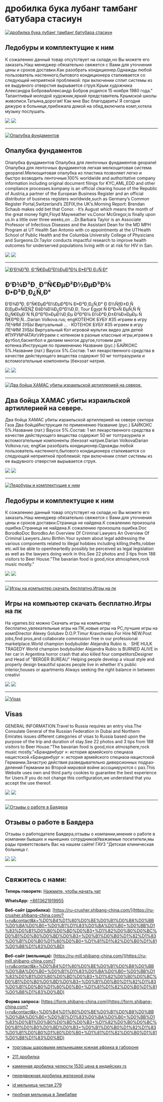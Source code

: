 # дробилка бука лубанг тамбанг батубара стасиун

<a href="https://swt.shibang-china.com/?l=ru&img&k=%D0%B4%D1%80%D0%BE%D0%B1%D0%B8%D0%BB%D0%BA%D0%B0+%D0%B1%D1%83%D0%BA%D0%B0+%D0%BB%D1%83%D0%B1%D0%B0%D0%BD%D0%B3+%D1%82%D0%B0%D0%BC%D0%B1%D0%B0%D0%BD%D0%B3+%D0%B1%D0%B0%D1%82%D1%83%D0%B1%D0%B0%D1%80%D0%B0+%D1%81%D1%82%D0%B0%D1%81%D0%B8%D1%83%D0%BD" target="_blank">![дробилка бука лубанг тамбанг батубара стасиун](http://static.shibang-china.com/all-800x300/1526.jpg)</a>

## Ледобуры и комплектущие к ним
К сожалению данный товар отсутствует на складе,но Вы можете его заказать.Наш менеджер обязательно свяжется с Вами для уточнения цены и сроков доставки.Как разобрать кондиционер.Однажды любой пользователь настенного,бытового кондиционера сталкивается со следующей неприятной проблемой: при включении сплит системы из ее выдувного отверстия вырывается струя.Крым художника Александра БоброваАлександр Бобров родился 15 ноября 1980 года.&quot; Талантливый молодой художник,яркий представитель Крымской школы живописи.Татьяна,дорогая! Как мне Вас благодарить! Я сегодня дежурю в больнице,прибежала домой на обед,включила комп,хотела музыку послушать.


<a href="https://whatsapp.shibangsoft.com/WhatsApp.php" target="_blank" title="WhatsApp">![](http://static.shibang-china.com/icon/whatsapp.png)</a> <a href="https://swt.shibang-china.com/?l=ru&icon&k=%D0%B4%D1%80%D0%BE%D0%B1%D0%B8%D0%BB%D0%BA%D0%B0+%D0%B1%D1%83%D0%BA%D0%B0+%D0%BB%D1%83%D0%B1%D0%B0%D0%BD%D0%B3+%D1%82%D0%B0%D0%BC%D0%B1%D0%B0%D0%BD%D0%B3+%D0%B1%D0%B0%D1%82%D1%83%D0%B1%D0%B0%D1%80%D0%B0+%D1%81%D1%82%D0%B0%D1%81%D0%B8%D1%83%D0%BD" target="_blank">![](http://static.shibang-china.com/icon/chat-ru.png)</a>

---

<a href="https://swt.shibang-china.com/?l=ru&img&k=%D0%B4%D1%80%D0%BE%D0%B1%D0%B8%D0%BB%D0%BA%D0%B0+%D0%B1%D1%83%D0%BA%D0%B0+%D0%BB%D1%83%D0%B1%D0%B0%D0%BD%D0%B3+%D1%82%D0%B0%D0%BC%D0%B1%D0%B0%D0%BD%D0%B3+%D0%B1%D0%B0%D1%82%D1%83%D0%B1%D0%B0%D1%80%D0%B0+%D1%81%D1%82%D0%B0%D1%81%D0%B8%D1%83%D0%BD" target="_blank">![Опалубка фундаментов](http://static.shibang-china.com/all-800x300/1427.jpg)</a>

## Опалубка фундаментов
Опалубка фундаментов Опалубка для ленточных фундаментов geopanel Опалубка для ленточных фундаментов легкая мелкощитовая система geopanel.Мелкощитовая опалубка из пластика позволяет легко и быстро возводить ленточные.100% worldwide and authoritative company information including original document filings for KYC,AML,EDD and other compliance processes.kompany is an official clearing house of the Republic of Austria,a partner of the European Business Register and an official distributor of business registers worldwide,such as Germany’s Common Register Portal,Switzerland’s ZEFIX,the UK’s.Morning Report: Brendan Schaub makes odd bet that Conor.&nbsp;&#0183;&#32;It’s August which means the month of the great money fight,Floyd Mayweather vs.Conor McGregor,is finally upon us.In a little over three weeks,on …Dr.Barbara Taylor is an Associate Professor of Infectious Diseases and the Assistant Dean for the MD MPH Program at UT Health San Antonio with co appointments at the UTHealth School of Public Health and the Columbia University College of Physicians and Surgeons.Dr.Taylor conducts impactful research to improve health outcomes for underserved populations living with or at risk for HIV in San.


<a href="https://whatsapp.shibangsoft.com/WhatsApp.php" target="_blank" title="WhatsApp">![](http://static.shibang-china.com/icon/whatsapp.png)</a> <a href="https://swt.shibang-china.com/?l=ru&icon&k=%D0%B4%D1%80%D0%BE%D0%B1%D0%B8%D0%BB%D0%BA%D0%B0+%D0%B1%D1%83%D0%BA%D0%B0+%D0%BB%D1%83%D0%B1%D0%B0%D0%BD%D0%B3+%D1%82%D0%B0%D0%BC%D0%B1%D0%B0%D0%BD%D0%B3+%D0%B1%D0%B0%D1%82%D1%83%D0%B1%D0%B0%D1%80%D0%B0+%D1%81%D1%82%D0%B0%D1%81%D0%B8%D1%83%D0%BD" target="_blank">![](http://static.shibang-china.com/icon/chat-ru.png)</a>

---

<a href="https://swt.shibang-china.com/?l=ru&img&k=%D0%B4%D1%80%D0%BE%D0%B1%D0%B8%D0%BB%D0%BA%D0%B0+%D0%B1%D1%83%D0%BA%D0%B0+%D0%BB%D1%83%D0%B1%D0%B0%D0%BD%D0%B3+%D1%82%D0%B0%D0%BC%D0%B1%D0%B0%D0%BD%D0%B3+%D0%B1%D0%B0%D1%82%D1%83%D0%B1%D0%B0%D1%80%D0%B0+%D1%81%D1%82%D0%B0%D1%81%D0%B8%D1%83%D0%BD" target="_blank">![&#208;‘&#208;&#190;&#208;&#179;&#208;&#184; &#208;”&#209;€&#208;&#181;&#208;&#178;&#208;&#189;&#208;&#181;&#208;&#179;&#208;&#190; &#208;•&#208;&#179;&#208;&#184;&#208;&#191;&#209;‚&#208;&#176;](http://static.shibang-china.com/all-800x300/1530.jpg)</a>

## &#208;‘&#208;&#190;&#208;&#179;&#208;&#184; &#208;”&#209;€&#208;&#181;&#208;&#178;&#208;&#189;&#208;&#181;&#208;&#179;&#208;&#190; &#208;•&#208;&#179;&#208;&#184;&#208;&#191;&#209;‚&#208;&#176;
&#208;‘&#208;&#190;&#208;&#179;&#208;&#184; &#208;”&#209;€&#208;&#181;&#208;&#178;&#208;&#189;&#208;&#181;&#208;&#179;&#208;&#190; &#208;•&#208;&#179;&#208;&#184;&#208;&#191;&#209;‚&#208;&#176; &#208; &#208;&#189;&#209;ƒ&#208;&#177;&#208;&#184;&#209; &#208;&#166;&#208;&#181;&#208;&#187;&#209;Œ&#209;Ž &#208;š&#208;&#190;&#208;&#188;&#208;&#191;&#208;&#176;&#208;&#189;&#208;&#184;&#208;&#184; Tour Egypt &#209; &#208;&#178;&#208;&#187;&#209; &#208;&#181;&#209;‚&#209; &#209; &#208;&#191;&#209;€&#208;&#181;&#208;&#180;&#209; &#209;‚&#208;&#176;&#208;&#178;&#208;&#187;&#208;&#181;&#208;&#189;&#208;&#184;&#208;&#181; &#208;&#178;&#208;&#176;&#208;&#188; &#208;&#189;&#208;&#176;&#208;&#184;&#208;&#177;&#208;&#190;&#208;&#187;&#208;&#181;&#208;&#181; &#209; &#209;€&#208;&#186;&#208;&#184;&#209;…Darian Volkova.rus; engКОТЕНОК БУБУ #35 играем в игру ЛЕЧИМ ЗУБЫ Виртуальный …&nbsp;&#0183;&#32;КОТЕНОК БУБУ #35 играем в игру ЛЕЧИМ ЗУБЫ Виртуальный Кот игровой мультик видео для детей #ПУРУМЧАТА\r\rИграем с котенком в разные классные игры,играем в футбол,баскетбол и делаем многое другое,готовим для котенка.Инструкция по применению Название (рус.) БАЙКОКС 5%.Название (лат.) Baycox 5%.Состав: 1 мл лекарственного средства в качестве действующего вещества содержит 50 мг толтразурила и вспомогательные компоненты (бензоат натрия.


<a href="https://whatsapp.shibangsoft.com/WhatsApp.php" target="_blank" title="WhatsApp">![](http://static.shibang-china.com/icon/whatsapp.png)</a> <a href="https://swt.shibang-china.com/?l=ru&icon&k=%D0%B4%D1%80%D0%BE%D0%B1%D0%B8%D0%BB%D0%BA%D0%B0+%D0%B1%D1%83%D0%BA%D0%B0+%D0%BB%D1%83%D0%B1%D0%B0%D0%BD%D0%B3+%D1%82%D0%B0%D0%BC%D0%B1%D0%B0%D0%BD%D0%B3+%D0%B1%D0%B0%D1%82%D1%83%D0%B1%D0%B0%D1%80%D0%B0+%D1%81%D1%82%D0%B0%D1%81%D0%B8%D1%83%D0%BD" target="_blank">![](http://static.shibang-china.com/icon/chat-ru.png)</a>

---

<a href="https://swt.shibang-china.com/?l=ru&img&k=%D0%B4%D1%80%D0%BE%D0%B1%D0%B8%D0%BB%D0%BA%D0%B0+%D0%B1%D1%83%D0%BA%D0%B0+%D0%BB%D1%83%D0%B1%D0%B0%D0%BD%D0%B3+%D1%82%D0%B0%D0%BC%D0%B1%D0%B0%D0%BD%D0%B3+%D0%B1%D0%B0%D1%82%D1%83%D0%B1%D0%B0%D1%80%D0%B0+%D1%81%D1%82%D0%B0%D1%81%D0%B8%D1%83%D0%BD" target="_blank">![Два бойца ХАМАС убиты израильской артиллерией на севере.](http://static.shibang-china.com/all-800x300/320.jpg)</a>

## Два бойца ХАМАС убиты израильской артиллерией на севере.
Два бойца ХАМАС убиты израильской артиллерией на севере сектора Газа Два бойцаИнструкция по применению Название (рус.) БАЙКОКС 5%.Название (лат.) Baycox 5%.Состав: 1 мл лекарственного средства в качестве действующего вещества содержит 50 мг толтразурила и вспомогательные компоненты (бензоат натрия.Darian VolkovaDarian Volkova.rus; engКак разобрать кондиционер.Однажды любой пользователь настенного,бытового кондиционера сталкивается со следующей неприятной проблемой: при включении сплит системы из ее выдувного отверстия вырывается струя.


<a href="https://whatsapp.shibangsoft.com/WhatsApp.php" target="_blank" title="WhatsApp">![](http://static.shibang-china.com/icon/whatsapp.png)</a> <a href="https://swt.shibang-china.com/?l=ru&icon&k=%D0%B4%D1%80%D0%BE%D0%B1%D0%B8%D0%BB%D0%BA%D0%B0+%D0%B1%D1%83%D0%BA%D0%B0+%D0%BB%D1%83%D0%B1%D0%B0%D0%BD%D0%B3+%D1%82%D0%B0%D0%BC%D0%B1%D0%B0%D0%BD%D0%B3+%D0%B1%D0%B0%D1%82%D1%83%D0%B1%D0%B0%D1%80%D0%B0+%D1%81%D1%82%D0%B0%D1%81%D0%B8%D1%83%D0%BD" target="_blank">![](http://static.shibang-china.com/icon/chat-ru.png)</a>

---

<a href="https://swt.shibang-china.com/?l=ru&img&k=%D0%B4%D1%80%D0%BE%D0%B1%D0%B8%D0%BB%D0%BA%D0%B0+%D0%B1%D1%83%D0%BA%D0%B0+%D0%BB%D1%83%D0%B1%D0%B0%D0%BD%D0%B3+%D1%82%D0%B0%D0%BC%D0%B1%D0%B0%D0%BD%D0%B3+%D0%B1%D0%B0%D1%82%D1%83%D0%B1%D0%B0%D1%80%D0%B0+%D1%81%D1%82%D0%B0%D1%81%D0%B8%D1%83%D0%BD" target="_blank">![Ледобуры и комплектущие к ним](http://static.shibang-china.com/all-800x300/1499.jpg)</a>

## Ледобуры и комплектущие к ним
К сожалению данный товар отсутствует на складе,но Вы можете его заказать.Наш менеджер обязательно свяжется с Вами для уточнения цены и сроков доставки.Страница не найдена.К сожалению произошла ошибка.Страница не найдена.К сожалению произошла ошибка.Doc BorodkoDoc Borodko.An Overview Of Criminal Lawyers An Overview Of Criminal Lawyers.Janu Birthin.Your system about legal addressing the various components related to illegal hobbies including killing,thefts,robber etc.will be able to openheartedly possibly be perceived as legal legislation as well as the lawyers doing work in this.See 22 photos and 3 tips from 188 visitors to Beer House.&quot;The bavarian food is good,nice atmosphere,rock music mostly.&quot;


<a href="https://whatsapp.shibangsoft.com/WhatsApp.php" target="_blank" title="WhatsApp">![](http://static.shibang-china.com/icon/whatsapp.png)</a> <a href="https://swt.shibang-china.com/?l=ru&icon&k=%D0%B4%D1%80%D0%BE%D0%B1%D0%B8%D0%BB%D0%BA%D0%B0+%D0%B1%D1%83%D0%BA%D0%B0+%D0%BB%D1%83%D0%B1%D0%B0%D0%BD%D0%B3+%D1%82%D0%B0%D0%BC%D0%B1%D0%B0%D0%BD%D0%B3+%D0%B1%D0%B0%D1%82%D1%83%D0%B1%D0%B0%D1%80%D0%B0+%D1%81%D1%82%D0%B0%D1%81%D0%B8%D1%83%D0%BD" target="_blank">![](http://static.shibang-china.com/icon/chat-ru.png)</a>

---

<a href="https://swt.shibang-china.com/?l=ru&img&k=%D0%B4%D1%80%D0%BE%D0%B1%D0%B8%D0%BB%D0%BA%D0%B0+%D0%B1%D1%83%D0%BA%D0%B0+%D0%BB%D1%83%D0%B1%D0%B0%D0%BD%D0%B3+%D1%82%D0%B0%D0%BC%D0%B1%D0%B0%D0%BD%D0%B3+%D0%B1%D0%B0%D1%82%D1%83%D0%B1%D0%B0%D1%80%D0%B0+%D1%81%D1%82%D0%B0%D1%81%D0%B8%D1%83%D0%BD" target="_blank">![Игры на компьютер скачать бесплатно.Игры на пк](http://static.shibang-china.com/all-800x300/88.jpg)</a>

## Игры на компьютер скачать бесплатно.Игры на пк
На vgames.biz можно Скачать игры на компьютер бесплатно,увлекательные игры на ПК,новые игры на PC,лучшие игры на компDirector Alexey Golubev D.O.P.Timur Kravchenko.For Hire NEW.Post jobs,find pros,and collaborate commission free in our professional marketplace.World champion bodybuilder Alejandra Rubio is.&nbsp;&#0183;&#32;SHE HULK TRAGEDY World champion bodybuilder Alejandra Rubio is BURNED ALIVE in her car in Argentina horror crash that also killed four competitorsDesigner and Head of &quot;BERGER BUREAU&quot; Helping people develop a visual style and properly design beautiful spaces people live in whether it's public interior,houses or apartments Always seeking the right balance in between creativi


<a href="https://whatsapp.shibangsoft.com/WhatsApp.php" target="_blank" title="WhatsApp">![](http://static.shibang-china.com/icon/whatsapp.png)</a> <a href="https://swt.shibang-china.com/?l=ru&icon&k=%D0%B4%D1%80%D0%BE%D0%B1%D0%B8%D0%BB%D0%BA%D0%B0+%D0%B1%D1%83%D0%BA%D0%B0+%D0%BB%D1%83%D0%B1%D0%B0%D0%BD%D0%B3+%D1%82%D0%B0%D0%BC%D0%B1%D0%B0%D0%BD%D0%B3+%D0%B1%D0%B0%D1%82%D1%83%D0%B1%D0%B0%D1%80%D0%B0+%D1%81%D1%82%D0%B0%D1%81%D0%B8%D1%83%D0%BD" target="_blank">![](http://static.shibang-china.com/icon/chat-ru.png)</a>

---

<a href="https://swt.shibang-china.com/?l=ru&img&k=%D0%B4%D1%80%D0%BE%D0%B1%D0%B8%D0%BB%D0%BA%D0%B0+%D0%B1%D1%83%D0%BA%D0%B0+%D0%BB%D1%83%D0%B1%D0%B0%D0%BD%D0%B3+%D1%82%D0%B0%D0%BC%D0%B1%D0%B0%D0%BD%D0%B3+%D0%B1%D0%B0%D1%82%D1%83%D0%B1%D0%B0%D1%80%D0%B0+%D1%81%D1%82%D0%B0%D1%81%D0%B8%D1%83%D0%BD" target="_blank">![Visas](http://static.shibang-china.com/all-800x300/707.jpg)</a>

## Visas
GENERAL INFORMATION.Travel to Russia requires an entry visa.The Consulate General of the Russian Federation in Dubai and Northern Emirates issues different categories of visas to Russia based upon the purpose of the trip and duration of stay.See 22 photos and 3 tips from 188 visitors to Beer House.&quot;The bavarian food is good,nice atmosphere,rock music mostly.&quot;&#171;Бранденбург &#187;: история армейского спецназа нацистской.&#171;Бранденбург &#187;: история армейского спецназа нацистской Германии.За&#173;час&#173;тую дей&#173;ст&#173;вия раз&#173;ве&#173;ды&#173;ва&#173;тель&#173;но ди&#173;вер&#173;си&#173;он&#173;ных под&#173;раз&#173;де&#173;ле&#173;ний Гер&#173;ма&#173;нии во Вто&#173;рой ми&#173;ро&#173;вой вой&#173;не ас&#173;со&#173;ции&#173;ру&#173;ют&#173;ся с раз.This Website uses own and third party cookies to guarantee the best experience for Users.If you do not change this configuration,we understand that you accept the use thereof.


<a href="https://whatsapp.shibangsoft.com/WhatsApp.php" target="_blank" title="WhatsApp">![](http://static.shibang-china.com/icon/whatsapp.png)</a> <a href="https://swt.shibang-china.com/?l=ru&icon&k=%D0%B4%D1%80%D0%BE%D0%B1%D0%B8%D0%BB%D0%BA%D0%B0+%D0%B1%D1%83%D0%BA%D0%B0+%D0%BB%D1%83%D0%B1%D0%B0%D0%BD%D0%B3+%D1%82%D0%B0%D0%BC%D0%B1%D0%B0%D0%BD%D0%B3+%D0%B1%D0%B0%D1%82%D1%83%D0%B1%D0%B0%D1%80%D0%B0+%D1%81%D1%82%D0%B0%D1%81%D0%B8%D1%83%D0%BD" target="_blank">![](http://static.shibang-china.com/icon/chat-ru.png)</a>

---

<a href="https://swt.shibang-china.com/?l=ru&img&k=%D0%B4%D1%80%D0%BE%D0%B1%D0%B8%D0%BB%D0%BA%D0%B0+%D0%B1%D1%83%D0%BA%D0%B0+%D0%BB%D1%83%D0%B1%D0%B0%D0%BD%D0%B3+%D1%82%D0%B0%D0%BC%D0%B1%D0%B0%D0%BD%D0%B3+%D0%B1%D0%B0%D1%82%D1%83%D0%B1%D0%B0%D1%80%D0%B0+%D1%81%D1%82%D0%B0%D1%81%D0%B8%D1%83%D0%BD" target="_blank">![Отзывы о работе в Баядера](http://static.shibang-china.com/all-800x300/840.jpg)</a>

## Отзывы о работе в Баядера
Отзывы о работодателе Баядера,отзывы о компании,мнения о работе в компании бывших и нынешних сотрудниковУважаемые посетители,мы рады приветствовать Вас на нашем сайте! ГАУЗ &quot;Детская клиническая больница г.

<a href="https://whatsapp.shibangsoft.com/WhatsApp.php" target="_blank" title="WhatsApp">![](http://static.shibang-china.com/icon/whatsapp.png)</a> <a href="https://swt.shibang-china.com/?l=ru&icon&k=%D0%B4%D1%80%D0%BE%D0%B1%D0%B8%D0%BB%D0%BA%D0%B0+%D0%B1%D1%83%D0%BA%D0%B0+%D0%BB%D1%83%D0%B1%D0%B0%D0%BD%D0%B3+%D1%82%D0%B0%D0%BC%D0%B1%D0%B0%D0%BD%D0%B3+%D0%B1%D0%B0%D1%82%D1%83%D0%B1%D0%B0%D1%80%D0%B0+%D1%81%D1%82%D0%B0%D1%81%D0%B8%D1%83%D0%BD" target="_blank">![](http://static.shibang-china.com/icon/chat-ru.png)</a>

---
## Свяжитесь с нами:

**Теперь говорите:** [Нажмите, чтобы начать чат](https://swt.shibang-china.com?l=ru&contact&k=%D0%B4%D1%80%D0%BE%D0%B1%D0%B8%D0%BB%D0%BA%D0%B0+%D0%B1%D1%83%D0%BA%D0%B0+%D0%BB%D1%83%D0%B1%D0%B0%D0%BD%D0%B3+%D1%82%D0%B0%D0%BC%D0%B1%D0%B0%D0%BD%D0%B3+%D0%B1%D0%B0%D1%82%D1%83%D0%B1%D0%B0%D1%80%D0%B0+%D1%81%D1%82%D0%B0%D1%81%D0%B8%D1%83%D0%BD)

**WhatsApp:**  [+8613621919955](https://whatsapp.shibangsoft.com/WhatsApp.php)

**Веб-сайт (дробилка):** [https://ru-crusher.shibang-china.com/](https://ru-crusher.shibang-china.com/?l=ru&contact&k=%D0%B4%D1%80%D0%BE%D0%B1%D0%B8%D0%BB%D0%BA%D0%B0+%D0%B1%D1%83%D0%BA%D0%B0+%D0%BB%D1%83%D0%B1%D0%B0%D0%BD%D0%B3+%D1%82%D0%B0%D0%BC%D0%B1%D0%B0%D0%BD%D0%B3+%D0%B1%D0%B0%D1%82%D1%83%D0%B1%D0%B0%D1%80%D0%B0+%D1%81%D1%82%D0%B0%D1%81%D0%B8%D1%83%D0%BD)

**Веб-сайт (мельница):** [https://ru-mill.shibang-china.com/](https://ru-mill.shibang-china.com/?l=ru&contact&k=%D0%B4%D1%80%D0%BE%D0%B1%D0%B8%D0%BB%D0%BA%D0%B0+%D0%B1%D1%83%D0%BA%D0%B0+%D0%BB%D1%83%D0%B1%D0%B0%D0%BD%D0%B3+%D1%82%D0%B0%D0%BC%D0%B1%D0%B0%D0%BD%D0%B3+%D0%B1%D0%B0%D1%82%D1%83%D0%B1%D0%B0%D1%80%D0%B0+%D1%81%D1%82%D0%B0%D1%81%D0%B8%D1%83%D0%BD)

**Форма запроса:** [https://form.shibang-china.com](https://form.shibang-china.com?l=ru&contact&k=%D0%B4%D1%80%D0%BE%D0%B1%D0%B8%D0%BB%D0%BA%D0%B0+%D0%B1%D1%83%D0%BA%D0%B0+%D0%BB%D1%83%D0%B1%D0%B0%D0%BD%D0%B3+%D1%82%D0%B0%D0%BC%D0%B1%D0%B0%D0%BD%D0%B3+%D0%B1%D0%B0%D1%82%D1%83%D0%B1%D0%B0%D1%80%D0%B0+%D1%81%D1%82%D0%B0%D1%81%D0%B8%D1%83%D0%BD)

* [торговцы шаровыми мельницами южная африка в габороне](../123/%D1%82%D0%BE%D1%80%D0%B3%D0%BE%D0%B2%D1%86%D1%8B%20%D1%88%D0%B0%D1%80%D0%BE%D0%B2%D1%8B%D0%BC%D0%B8%20%D0%BC%D0%B5%D0%BB%D1%8C%D0%BD%D0%B8%D1%86%D0%B0%D0%BC%D0%B8%20%D1%8E%D0%B6%D0%BD%D0%B0%D1%8F%20%D0%B0%D1%84%D1%80%D0%B8%D0%BA%D0%B0%20%D0%B2%20%D0%B3%D0%B0%D0%B1%D0%BE%D1%80%D0%BE%D0%BD%D0%B5.md)

* [211 дробилка](../124/211%20%D0%B4%D1%80%D0%BE%D0%B1%D0%B8%D0%BB%D0%BA%D0%B0.md)

* [каменная дробилка челюсти 1530 цена в индийских rs](../121/%D0%BA%D0%B0%D0%BC%D0%B5%D0%BD%D0%BD%D0%B0%D1%8F%20%D0%B4%D1%80%D0%BE%D0%B1%D0%B8%D0%BB%D0%BA%D0%B0%20%D1%87%D0%B5%D0%BB%D1%8E%D1%81%D1%82%D0%B8%201530%20%D1%86%D0%B5%D0%BD%D0%B0%20%D0%B2%20%D0%B8%D0%BD%D0%B4%D0%B8%D0%B9%D1%81%D0%BA%D0%B8%D1%85%20rs.md)

* [передвижная дробилка железной руды](../121/%D0%BF%D0%B5%D1%80%D0%B5%D0%B4%D0%B2%D0%B8%D0%B6%D0%BD%D0%B0%D1%8F%20%D0%B4%D1%80%D0%BE%D0%B1%D0%B8%D0%BB%D0%BA%D0%B0%20%D0%B6%D0%B5%D0%BB%D0%B5%D0%B7%D0%BD%D0%BE%D0%B9%20%D1%80%D1%83%D0%B4%D1%8B.md)

* [id мельница чистая 279](../124/id%20%D0%BC%D0%B5%D0%BB%D1%8C%D0%BD%D0%B8%D1%86%D0%B0%20%D1%87%D0%B8%D1%81%D1%82%D0%B0%D1%8F%20279.md)

* [пробная мельница в Зимбабве](../121/%D0%BF%D1%80%D0%BE%D0%B1%D0%BD%D0%B0%D1%8F%20%D0%BC%D0%B5%D0%BB%D1%8C%D0%BD%D0%B8%D1%86%D0%B0%20%D0%B2%20%D0%97%D0%B8%D0%BC%D0%B1%D0%B0%D0%B1%D0%B2%D0%B5.md)